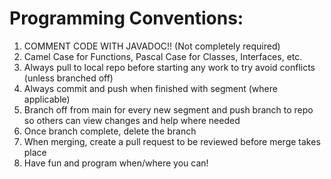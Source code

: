 # Programming Conventions:

1. COMMENT CODE WITH JAVADOC!! (Not completely required)
2. Camel Case for Functions, Pascal Case for Classes, Interfaces, etc.
3. Always pull to local repo before starting any work to try avoid conflicts (unless branched off)
4. Always commit and push when finished with segment (where applicable)
5. Branch off from main for every new segment and push branch to repo so others can view changes and help where needed
6. Once branch complete, delete the branch
7. When merging, create a pull request to be reviewed before merge takes place
8. Have fun and program when/where you can!